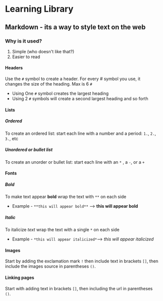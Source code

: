 # Learning Library


## **Markdown** - its a way to style text on the web
### Why is it used?
 1. Simple (who doesn't like that?)
 2. Easier to read


#### Headers
Use the `#` symbol to create a header. For every # symbol you use, it changes the size of the heading. Max is 6 `#`

 * Using One `#` symbol creates the largest heading
* Using 2 `#` symbols will create a second largest heading and so forth


#### Lists
##### Ordered
To create an ordered list: start each line with a number and a period: `1.`, `2.`, `3.`, etc
##### Unordered or bullet list
To create an unorder or bullet list: start each line with an `*` , a `-`, or a `+`


#### Fonts
##### Bold
To make text appear **bold** wrap the text with `**` on each side
  * Example - `**this will appear bold**` --> **this will appear bold**
##### Italic
To italicize *text* wrap the text with a single `*` on each side
  * Example - `*this will appear italicized*`--> *this will appear italicized*
  

#### Images
Start by adding the exclamation mark `!` then include text in brackets `[]`, then include the images source in parentheses `()`. 

#### Linking pages
Start with adding text in brackets `[]`, then including the url in parentheses `()`. 
